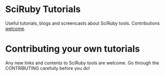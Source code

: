 # SciRuby Tutorials

Useful tutorials, blogs and screencasts about SciRuby tools. Contributions [welcome](https://github.com/SciRuby/tutorials/blob/master/CONTRIBUTING.md).

# Contributing your own tutorials

Any new links and contents to SciRuby tools are welcome. Go through the CONTRIBUTING carefully before you do!